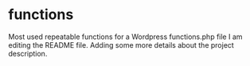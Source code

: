 # functions
Most used repeatable functions for a Wordpress functions.php file
I am editing the README file. Adding some more details about the project description.
